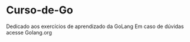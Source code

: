# Curso-de-Go
Dedicado aos exercícios de aprendizado da GoLang
Em caso de dúvidas  acesse Golang.org
